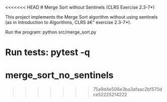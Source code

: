 <<<<<<< HEAD
﻿# Merge Sort without Sentinels (CLRS Exercise 2.3-7*)

This project implements the Merge Sort algorithm without using sentinels
(as in Introduction to Algorithms, CLRS â€“ exercise 2.3-7*).

Run the program:
python src/merge_sort.py

Run tests:
pytest -q
=======
# merge_sort_no_sentinels
>>>>>>> 75a9d4e506e3ba3afaac2bf570dce52225214222
